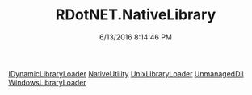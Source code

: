﻿---
title: RDotNET.NativeLibrary
date: 6/13/2016 8:14:46 PM
---

[IDynamicLibraryLoader](T-RDotNET.NativeLibrary.IDynamicLibraryLoader.html)
[NativeUtility](T-RDotNET.NativeLibrary.NativeUtility.html)
[UnixLibraryLoader](T-RDotNET.NativeLibrary.UnixLibraryLoader.html)
[UnmanagedDll](T-RDotNET.NativeLibrary.UnmanagedDll.html)
[WindowsLibraryLoader](T-RDotNET.NativeLibrary.WindowsLibraryLoader.html)
